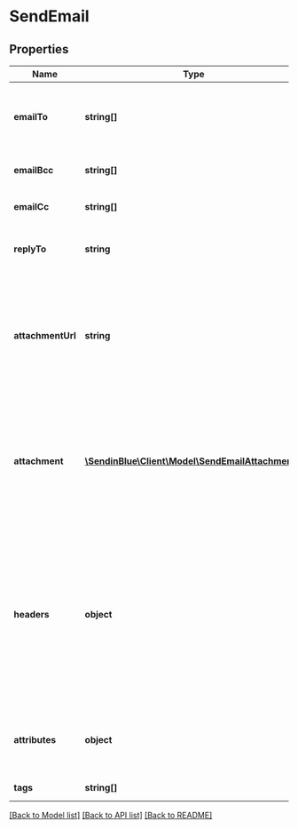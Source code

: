 # SendEmail

## Properties
Name | Type | Description | Notes
------------ | ------------- | ------------- | -------------
**emailTo** | **string[]** | List of the email addresses of the recipients. For example, [&#39;abc@example.com&#39;, &#39;asd@example.com&#39;]. | 
**emailBcc** | **string[]** | List of the email addresses of the recipients in bcc | [optional] 
**emailCc** | **string[]** | List of the email addresses of the recipients in cc | [optional] 
**replyTo** | **string** | Email address which shall be used by campaign recipients to reply back | [optional] 
**attachmentUrl** | **string** | Absolute url of the attachment (no local file). Extension allowed: xlsx, xls, ods, docx, docm, doc, csv, pdf, txt, gif, jpg, jpeg, png, tif, tiff, rtf, bmp, cgm, css, shtml, html, htm, zip, xml, ppt, pptx, tar, ez, ics, mobi, msg, pub and eps | [optional] 
**attachment** | [**\SendinBlue\Client\Model\SendEmailAttachment[]**](SendEmailAttachment.md) | Pass the list of content (base64 encoded) and name of the attachment. For example, [{&#39;content&#39;:&#39;base64 encoded content 1&#39;, &#39;name&#39;:&#39;attcahment1&#39;}, {&#39;content&#39;:&#39;base64 encoded content 2&#39;, &#39;name&#39;:&#39;attcahment2&#39;}]. | [optional] 
**headers** | **object** | Pass the set of headers that shall be sent along the mail headers in the original email. &#39;sender.ip&#39; header can be set (only for dedicated ip users) to mention the IP to be used for sending transactional emails. For example, {&#39;Content-Type&#39;:&#39;text/html&#39;, &#39;charset&#39;:&#39;iso-8859-1&#39;, &#39;sender.ip&#39;:&#39;1.2.3.4&#39;} | [optional] 
**attributes** | **object** | Pass the set of attributes to customize the template. For example, {&#39;FNAME&#39;:&#39;Joe&#39;, &#39;LNAME&#39;:&#39;Doe&#39;} | [optional] 
**tags** | **string[]** | Tag your emails to find them more easily | [optional] 

[[Back to Model list]](../../README.md#documentation-for-models) [[Back to API list]](../../README.md#documentation-for-api-endpoints) [[Back to README]](../../README.md)


